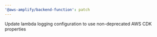 ```yaml
---
'@aws-amplify/backend-function': patch
---
```


Update lambda logging configuration to use non-deprecated AWS CDK properties
